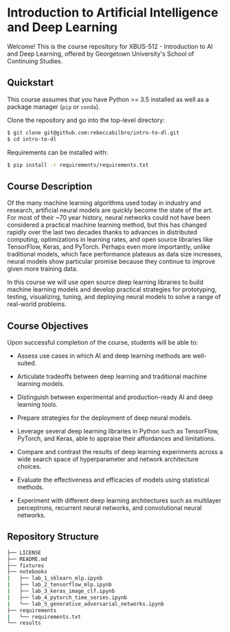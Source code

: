 # Introduction to Artificial Intelligence and Deep Learning

Welcome!
This is the course repository for XBUS-512 - Introduction to AI and Deep Learning, offered by Georgetown University's School of Continuing Studies.

## Quickstart
This course assumes that you have Python >= 3.5 installed as well as a package manager (`pip` or `conda`).

Clone the repository and go into the top-level directory:

```bash
$ git clone git@github.com:rebeccabilbro/intro-to-dl.git
$ cd intro-to-dl
```

Requirements can be installed with:

```bash
$ pip install -r requirements/requirements.txt
```

## Course Description
Of the many machine learning algorithms used today in industry and research, artificial neural models are quickly become the state of the art. For most of their ~70 year history, neural networks could not have been considered a practical machine learning method, but this has changed rapidly over the last two decades thanks to advances in distributed computing, optimizations in learning rates, and open source libraries like TensorFlow, Keras, and PyTorch. Perhaps even more importantly, unlike traditional models, which face performance plateaus as data size increases, neural models show particular promise because they continue to improve given more training data.

In this course we will use open source deep learning libraries to build machine learning models and develop practical strategies for prototyping, testing, visualizing, tuning, and deploying neural models to solve a range of real-world problems.

## Course Objectives
Upon successful completion of the course, students will be able to:

- Assess use cases in which AI and deep learning methods are well-suited.

- Articulate tradeoffs between deep learning and traditional machine learning models.

- Distinguish between experimental and production-ready AI and deep learning tools.

- Prepare strategies for the deployment of deep neural models.

- Leverage several deep learning libraries in Python such as TensorFlow, PyTorch, and Keras, able to appraise their affordances and limitations.

- Compare and contrast the results of deep learning experiments across a wide search space of hyperparameter and network architecture choices.

- Evaluate the effectiveness and efficacies of models using statistical methods.

- Experiment with different deep learning architectures such as multilayer perceptrons, recurrent neural networks, and convolutional neural networks.



## Repository Structure

```bash
├── LICENSE
├── README.md
├── fixtures
├── notebooks
|   ├── lab_1_sklearn_mlp.ipynb
|   ├── lab_2_tensorflow_mlp.ipynb
|   ├── lab_3_keras_image_clf.ipynb
|   ├── lab_4_pytorch_time_series.ipynb
|   └── lab_5_generative_adversarial_networks.ipynb
├── requirements
|   └── requirements.txt
└── results
```